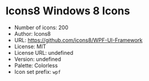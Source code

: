 # Icons8 Windows 8 Icons

- Number of icons: 200
- Author: Icons8
- URL: https://github.com/icons8/WPF-UI-Framework
- License: MIT
- License URL: undefined
- Version: undefined
- Palette: Colorless
- Icon set prefix: `wpf`
